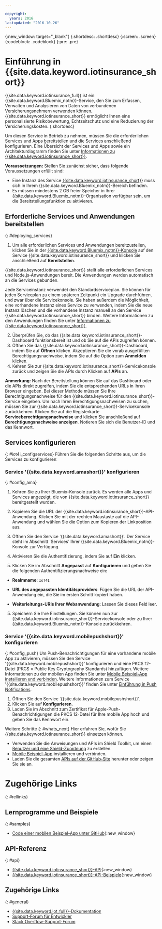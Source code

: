 ```yaml
---

copyright:
  years: 2016
lastupdated: "2016-10-26"
---
```


<!-- Common attributes used in the template are defined as follows: -->
{:new_window: target="\_blank"}
{:shortdesc: .shortdesc}
{:screen: .screen}
{:codeblock: .codeblock}
{:pre: .pre}


<!-- {{site.data.keyword.iotinsurance_full}}  {{site.data.keyword.iotinsurance_short}}  -->


# Einführung in {{site.data.keyword.iotinsurance_short}}

{{site.data.keyword.iotinsurance_full}} ist ein {{site.data.keyword.Bluemix_notm}}-Service, den Sie zum Erfassen, Verwalten und Analysieren von Daten von verbundenen Versicherungsnehmern verwenden können. {{site.data.keyword.iotinsurance_short}} ermöglicht Ihnen eine personalisierte Risikobewertung, Echtzeitschutz und eine Reduzierung der Versicherungskosten.
{:shortdesc}

Um diesen Service in Betrieb zu nehmen, müssen Sie die erforderlichen Services und Apps bereitstellen und die Services anschließend konfigurieren. Eine Übersicht der Services und Apps sowie ein Architekturdiagramm finden Sie unter [Informationen zu {{site.data.keyword.iotinsurance_short}}](iotinsurance_overview.html).

**Voraussetzungen:** Stellen Sie zunächst sicher, dass folgende Voraussetzungen erfüllt sind:
- Eine Instanz des Service [{{site.data.keyword.iotinsurance_short}}](https://console.ng.bluemix.net/catalog/services/iot-for-insurance/) muss sich in Ihrem {{site.data.keyword.Bluemix_notm}}-Bereich befinden.
- Es müssen mindestens 2 GB freier Speicher in Ihrer {{site.data.keyword.Bluemix_notm}}-Organisation verfügbar sein, um die Bereitstellungsfunktion zu aktivieren.

## Erforderliche Services und Anwendungen bereitstellen
{: #deploying_services}

1. Um alle erforderlichen Services und Anwendungen bereitzustellen, klicken Sie in der [{{site.data.keyword.Bluemix_notm}}-Konsole](https://console.ng.bluemix.net/#all-items) auf den Service {{site.data.keyword.iotinsurance_short}} und klicken Sie anschließend auf **Bereitstellen**.

  {{site.data.keyword.iotinsurance_short}} stellt alle erforderlichen Services und Node.js-Anwendungen bereit. Die Anwendungen werden automatisch an die Services gebunden.

  Jede Serviceinstanz verwendet den Standardserviceplan. Sie können für jeden Serviceplan zu einem späteren Zeitpunkt ein Upgrade durchführen, und zwar über die Servicekonsole. Sie haben außerdem die Möglichkeit, eine vorhandene Instanz eines Service zu verwenden, indem Sie die neue Instanz löschen und die vorhandene Instanz manuell an den Service {{site.data.keyword.iotinsurance_short}} binden. Weitere Informationen zu den Anwendungen finden Sie unter [Informationen zu {{site.data.keyword.iotinsurance_short}}](iotinsurance_overview.html).

2. Überprüfen Sie, ob das {{site.data.keyword.iotinsurance_short}}-Dashboard funktionsbereit ist und ob Sie auf die APIs zugreifen können.
  1. Öffnen Sie das {{site.data.keyword.iotinsurance_short}}-Dashboard, indem Sie auf **Öffnen** klicken. Akzeptieren Sie die vorab ausgefüllten Berechtigungsnachweise, indem Sie auf die Option zum **Anmelden** klicken.
  2. Kehren Sie zur {{site.data.keyword.iotinsurance_short}}-Servicekonsole zurück und zeigen Sie die APIs durch Klicken auf **APIs** an.

  **Anmerkung:** Nach der Bereitstellung können Sie auf das Dashboard oder die APIs direkt zugreifen, indem Sie die entsprechenden URLs in Ihren Browser eingeben. Bei dieser Methode müssen Sie Ihre Berechtigungsnachweise für den {{site.data.keyword.iotinsurance_short}}-Service eingeben. Um nach Ihren Berechtigungsnachweisen zu suchen, müssen Sie zur {{site.data.keyword.iotinsurance_short}}-Servicekonsole zurückkehren. Klicken Sie auf die Registerkarte **Serviceberechtigungsnachweise** und klicken Sie anschließend auf **Berechtigungsnachweise anzeigen**. Notieren Sie sich die Benutzer-ID und das Kennwort.

## Services konfigurieren
{: #iot4i_configservices}
Führen Sie die folgenden Schritte aus, um die Services zu konfigurieren:

### Service '{{site.data.keyword.amashort}}' konfigurieren
{: #config_ama}
1. Kehren Sie zu Ihrer Bluemix-Konsole zurück. Es werden alle Apps und Services angezeigt, die von {{site.data.keyword.iotinsurance_short}} bereitgestellt wurden.

1. Kopieren Sie die URL der {{site.data.keyword.iotinsurance_short}}-API-Anwendung. Klicken Sie mit der rechten Maustaste auf die API-Anwendung und wählen Sie die Option zum Kopieren der Linkposition aus.

2. Öffnen Sie den Service '{{site.data.keyword.amashort}}'. Der Service steht im Abschnitt 'Services' Ihrer {{site.data.keyword.Bluemix_notm}}-Konsole zur Verfügung.

3. Aktivieren Sie die Authentifizierung, indem Sie auf **Ein** klicken.

4. Klicken Sie im Abschnitt **Angepasst** auf **Konfigurieren** und geben Sie die folgenden Authentifizierungsnachweise ein:

  - **Realmname**: `IoT4I`

  - **URL des angepassten Identitätsproviders**: Fügen Sie die URL der API-Anwendung ein, die Sie im ersten Schritt kopiert haben.

  - **Weiterleitungs-URIs Ihrer Webanwendung**: Lassen Sie dieses Feld leer.

5. Speichern Sie Ihre Einstellungen. Sie können nun zur {{site.data.keyword.iotinsurance_short}}-Servicekonsole oder zu Ihrer {{site.data.keyword.Bluemix_notm}}-Konsole zurückkehren.

### Service '{{site.data.keyword.mobilepushshort}}' konfigurieren
{: #config_push}
Um Push-Benachrichtigungen für eine vorhandene mobile App zu aktivieren, müssen Sie den Service '{{site.data.keyword.mobilepushshort}}' konfigurieren und eine PKCS 12-Datei (PKCS = Public Key Cryptography Standards) hinzufügen. Weitere Informationen zu der mobilen App finden Sie unter [Mobile Beispiel-App installieren und verbinden](iotinsurance_mobile_app.html). Weitere Informationen zum Service '{{site.data.keyword.mobilepushshort}}' finden Sie unter [Einführung in Push Notifications](https://console.stage1.ng.bluemix.net/docs/services/mobilepush/index.html).

  1. Öffnen Sie den Service '{{site.data.keyword.mobilepushshort}}'.
  2. Klicken Sie auf **Konfigurieren**.
  3. Laden Sie im Abschnitt zum Zertifikat für Apple-Push-Benachrichtigungen die PKCS 12-Datei für Ihre mobile App hoch und geben Sie das Kennwort ein.


Weitere Schritte
{: #whats_next}
Hier erfahren Sie, wofür Sie {{site.data.keyword.iotinsurance_short}} einsetzen können.

- Verwenden Sie die Anweisungen und APIs im Shield Toolkit, um einen [Benutzer und eine Shield-Zuordnung](iotinsurance_shield_toolkit.html) zu erstellen.
- [Mobile Beispiel-App](iotinsurance_mobile_app.html) installieren und verbinden.
- Laden Sie die gesamten [APIs auf der GitHub-Site](https://github.com/IBM-Bluemix/iot4i-api-examples-nodejs/#iot-for-insurance-api-examples) herunter oder zeigen Sie sie an.

# Zugehörige Links
{: #rellinks}

## Lernprogramme und Beispiele
{: #samples}
* [Code einer mobilen Beispiel-App unter GitHub](https://github.com/ibm-watson-iot/ioti-mobile){:new_window}

## API-Referenz
{: #api}
* [{{site.data.keyword.iotinsurance_short}}-API](https://iot4i-api-docs.mybluemix.net/){:new_window}
* [{{site.data.keyword.iotinsurance_short}}-API-Beispiele](https://github.com/IBM-Bluemix/iot4i-api-examples-nodejs/#iot-for-insurance-api-examples){:new_window}


## Zugehörige Links
{: #general}
* [{{site.data.keyword.iot_full}}-Dokumentation](https://console.ng.bluemix.net/docs/services/IoT/index.html)
* [Support-Forum für Entwickler](https://developer.ibm.com/answers/search.html?f=&type=question&redirect=search%2Fsearch&sort=relevance&q=%2B[iot]%20%2B[bluemix])
* [Stack Overflow-Support-Forum](http://stackoverflow.com/questions/tagged/ibm-bluemix)
